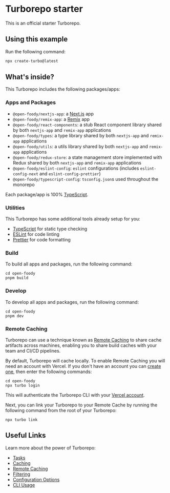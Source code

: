 # Turborepo starter

This is an official starter Turborepo.

## Using this example

Run the following command:

```sh
npx create-turbo@latest
```

## What's inside?

This Turborepo includes the following packages/apps:

### Apps and Packages

- `@open-foody/nextjs-app`: a [Next.js](https://nextjs.org/) app
- `@open-foody/remix-app`: a [Remix](https://remix.run/) app
- `@open-foody/react-components`: a stub React component library shared by both `nextjs-app` and `remix-app` applications
- `@open-foody/types`: a type library shared by both `nextjs-app` and `remix-app` applications
- `@open-foody/utils`: a utils library shared by both `nextjs-app` and `remix-app` applications
- `@open-foody/redux-store`: a state management store implemented with Redux shared by both `nextjs-app` and `remix-app` applications
- `@open-foody/eslint-config`: `eslint` configurations (includes `eslint-config-next` and `eslint-config-prettier`)
- `@open-foody/typescript-config`: `tsconfig.json`s used throughout the monorepo

Each package/app is 100% [TypeScript](https://www.typescriptlang.org/).

### Utilities

This Turborepo has some additional tools already setup for you:

- [TypeScript](https://www.typescriptlang.org/) for static type checking
- [ESLint](https://eslint.org/) for code linting
- [Prettier](https://prettier.io) for code formatting

### Build

To build all apps and packages, run the following command:

```
cd open-foody
pnpm build
```

### Develop

To develop all apps and packages, run the following command:

```
cd open-foody
pnpm dev
```

### Remote Caching

Turborepo can use a technique known as [Remote Caching](https://turbo.build/repo/docs/core-concepts/remote-caching) to share cache artifacts across machines, enabling you to share build caches with your team and CI/CD pipelines.

By default, Turborepo will cache locally. To enable Remote Caching you will need an account with Vercel. If you don't have an account you can [create one](https://vercel.com/signup), then enter the following commands:

```
cd open-foody
npx turbo login
```

This will authenticate the Turborepo CLI with your [Vercel account](https://vercel.com/docs/concepts/personal-accounts/overview).

Next, you can link your Turborepo to your Remote Cache by running the following command from the root of your Turborepo:

```
npx turbo link
```

## Useful Links

Learn more about the power of Turborepo:

- [Tasks](https://turbo.build/repo/docs/core-concepts/monorepos/running-tasks)
- [Caching](https://turbo.build/repo/docs/core-concepts/caching)
- [Remote Caching](https://turbo.build/repo/docs/core-concepts/remote-caching)
- [Filtering](https://turbo.build/repo/docs/core-concepts/monorepos/filtering)
- [Configuration Options](https://turbo.build/repo/docs/reference/configuration)
- [CLI Usage](https://turbo.build/repo/docs/reference/command-line-reference)
